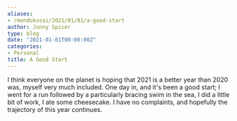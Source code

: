 ```yaml
---
aliases:
- /mendokusai/2021/01/01/a-good-start
author: Jonny Spicer
type: blog
date: "2021-01-01T00:00:00Z"
categories:
- Personal
title: A Good Start
---
```

I think everyone on the planet is hoping that 2021 is a better year than 2020 was, myself very much included. One day in, and it's been a good start; I went for a run followed by
a particularly bracing swim in the sea, I did a little bit of work, I ate some cheesecake. I have no complaints, and hopefully the trajectory of this year continues.
